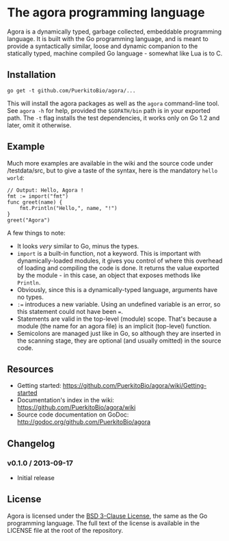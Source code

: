 # The agora programming language

Agora is a dynamically typed, garbage collected, embeddable programming language. It is built with the Go programming language, and is meant to provide a syntactically similar, loose and dynamic companion to the statically typed, machine compiled Go language - somewhat like Lua is to C.

## Installation

`go get -t github.com/PuerkitoBio/agora/...`

This will install the agora packages as well as the `agora` command-line tool. See `agora -h` for help, provided the `$GOPATH/bin` path is in your exported path. The `-t` flag installs the test dependencies, it works only on Go 1.2 and later, omit it otherwise.

## Example

Much more examples are available in the wiki and the source code under /testdata/src, but to give a taste of the syntax, here is the mandatory `hello world`:

```
// Output: Hello, Agora !
fmt := import("fmt")
func greet(name) {
	fmt.Println("Hello,", name, "!")
}
greet("Agora")
```

A few things to note:

* It looks *very* similar to Go, minus the types.
* `import` is a built-in function, not a keyword. This is important with dynamically-loaded modules, it gives you control of where this overhead of loading and compiling the code is done. It returns the value exported by the module - in this case, an object that exposes methods like `Println`.
* Obviously, since this is a dynamically-typed language, arguments have no types.
* `:=` introduces a new variable. Using an undefined variable is an error, so this statement could not have been `=`.
* Statements are valid in the top-level (module) scope. That's because a module (the name for an agora file) is an implicit (top-level) function.
* Semicolons are managed just like in Go, so although they are inserted in the scanning stage, they are optional (and usually omitted) in the source code.

## Resources

* Getting started: https://github.com/PuerkitoBio/agora/wiki/Getting-started
* Documentation's index in the wiki: https://github.com/PuerkitoBio/agora/wiki
* Source code documentation on GoDoc: http://godoc.org/github.com/PuerkitoBio/agora

## Changelog

### v0.1.0 / 2013-09-17

* Initial release

## License

Agora is licensed under the [BSD 3-Clause License][bsd], the same as the Go programming language. The full text of the license is available in the LICENSE file at the root of the repository.

[bsd]: http://opensource.org/licenses/BSD-3-Clause
